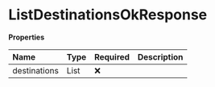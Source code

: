 # ListDestinationsOkResponse

**Properties**

| Name         | Type               | Required | Description |
| :----------- | :----------------- | :------- | :---------- |
| destinations | List<Destinations> | ❌       |             |
